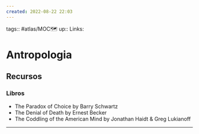 ```yaml
---
created: 2022-08-22 22:03
---
```

tags:: #atlas/MOC🗺 
up::
Links: 
# Antropologia
## Recursos
### Libros
- The Paradox of Choice by Barry Schwartz
- The Denial of Death by Ernest Becker
- The Coddling of the American Mind by Jonathan Haidt & Greg Lukianoff
___
